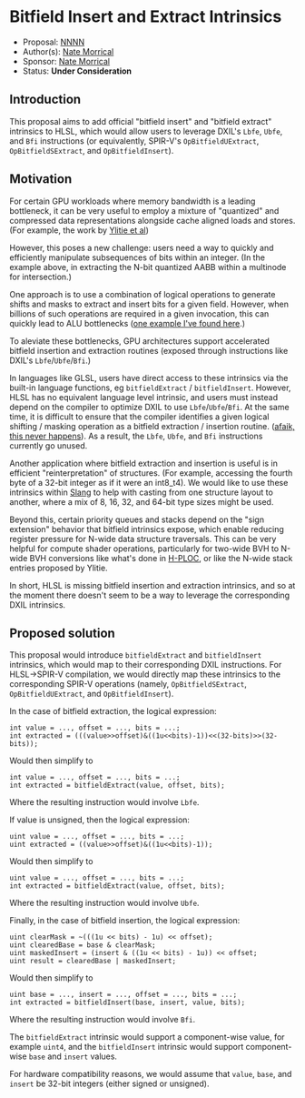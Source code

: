 <!-- {% raw %} -->

# Bitfield Insert and Extract Intrinsics

* Proposal: [NNNN](NNNN-bitfield-insert-extract.md)
* Author(s): [Nate Morrical](https://github.com/natevm)
* Sponsor: [Nate Morrical](https://github.com/natevm)
* Status: **Under Consideration**

## Introduction

This proposal aims to add official "bitfield insert" and "bitfield extract" 
intrinsics to HLSL, which would allow users to leverage DXIL's `Lbfe`, `Ubfe`, 
and `Bfi` instructions (or equivalently, SPIR-V's `OpBitfieldUExtract`, 
`OpBitfieldSExtract`, and `OpBitfieldInsert`). 

## Motivation

For certain GPU workloads where memory bandwidth is a leading bottleneck, it
can be very useful to employ a mixture of "quantized" and compressed data 
representations alongside cache aligned loads and stores. 
(For example, the work by [Ylitie et al](https://users.aalto.fi/~laines9/publications/ylitie2017hpg_paper.pdf))

However, this poses a new challenge: users need a way to quickly and efficiently
manipulate subsequences of bits within an integer. (In the example above, in 
extracting the N-bit quantized AABB within a multinode for intersection.) 

One approach is to use a combination of logical operations to generate shifts 
and masks to extract and insert bits for a given field. However, when billions 
of such operations are required in a given invocation, this can quickly lead 
to ALU bottlenecks ([one example I've found here](https://github.com/shader-slang/slang/issues/4817#issuecomment-2325257908).)

To aleviate these bottlenecks, GPU architectures support accelerated bitfield
insertion and extraction routines (exposed through instructions like DXIL's
`Lbfe`/`Ubfe`/`Bfi`.) 

In languages like GLSL, users have direct access to these intrinsics
via the built-in language functions, eg `bitfieldExtract` / `bitfieldInsert`.
However, HLSL has no equivalent language level intrinsic, and users must 
instead depend on the compiler to optimize DXIL to use `Lbfe`/`Ubfe`/`Bfi`. 
At the same time, it is difficult to ensure that the compiler identifies a 
given logical shifting / masking operation as a bitfield extraction / insertion 
routine. ([afaik, this never happens](https://github.com/microsoft/DirectXShaderCompiler/issues/6902)). As a result, the `Lbfe`, `Ubfe`, 
and `Bfi` instructions currently go unused. 

Another application where bitfield extraction and insertion is useful is in
efficient "reinterpretation" of structures. (For example, accessing the fourth
byte of a 32-bit integer as if it were an int8_t4). We would like to use these
intrinsics within [Slang](https://github.com/shader-slang/slang/issues/4817) to 
help with casting from one structure layout to another, where a mix of 8, 16, 
32, and 64-bit type sizes might be used. 

Beyond this, certain priority queues and stacks depend on the "sign extension"
behavior that bitfield intrinsics expose, which enable reducing register pressure
for N-wide data structure traversals. This can be very helpful for compute shader
operations, particularly for two-wide BVH to N-wide BVH conversions like what's 
done in [H-PLOC](https://gpuopen.com/download/publications/HPLOC.pdf), or like 
the N-wide stack entries proposed by Ylitie.

In short, HLSL is missing bitfield insertion and extraction intrinsics, and so 
at the moment there doesn't seem to be a way to leverage the corresponding DXIL
intrinsics. 

## Proposed solution

This proposal would introduce `bitfieldExtract` and `bitfieldInsert` intrinsics, 
which would map to their corresponding DXIL instructions. For HLSL->SPIR-V compilation, 
we would directly map these intrinsics to the corresponding SPIR-V operations
(namely, `OpBitfieldSExtract`, `OpBitfieldUExtract`, and `OpBitfieldInsert`).

In the case of bitfield extraction, the logical expression:
```
int value = ..., offset = ..., bits = ...;
int extracted = (((value>>offset)&((1u<<bits)-1))<<(32-bits)>>(32-bits));
```
Would then simplify to
```
int value = ..., offset = ..., bits = ...;
int extracted = bitfieldExtract(value, offset, bits);
```
Where the resulting instruction would involve `Lbfe`.

If value is unsigned, then the logical expression:
```
uint value = ..., offset = ..., bits = ...;
uint extracted = ((value>>offset)&((1u<<bits)-1));
```
Would then simplify to
```
uint value = ..., offset = ..., bits = ...;
int extracted = bitfieldExtract(value, offset, bits);
```
Where the resulting instruction would involve `Ubfe`.

Finally, in the case of bitfield insertion, the logical expression:
```
uint clearMask = ~(((1u << bits) - 1u) << offset);
uint clearedBase = base & clearMask;
uint maskedInsert = (insert & ((1u << bits) - 1u)) << offset;
uint result = clearedBase | maskedInsert; 
```
Would then simplify to
```
uint base = ..., insert = ..., offset = ..., bits = ...;
int extracted = bitfieldInsert(base, insert, value, bits);
```
Where the resulting instruction would involve `Bfi`.

The `bitfieldExtract` intrinsic would support a component-wise value, for 
example `uint4`, and the `bitfieldInsert` intrinsic would support 
component-wise `base` and `insert` values. 

For hardware compatibility reasons, we would assume that `value`, `base`, and 
`insert` be 32-bit integers (either signed or unsigned).

<!-- {% endraw %} -->
